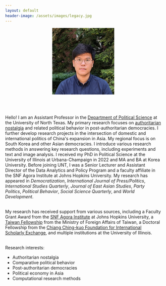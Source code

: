 ```yaml
---
layout: default
header-image: /assets/images/legacy.jpg
---
```

<p align="center">
  <img width="200" src="/assets/img/avatar.jpg">
</p>
<br><br />

Hello! I am an Assistant Professor in the [Department of Political Science](https://politicalscience.unt.edu) at the University of North Texas. My primary research focuses on [authoritarian nostalgia](http://sanghoonkimleffingwell.org/bookproject/) and related political behavior in post-authoritarian democracies. I further develop research projects in the intersection of domestic and international politics of China's expansion in Asia. My regional focus is on South Korea and other Asian democracies. I introduce various research methods in answering key research questions, including experiments and text and image analysis. I received my PhD in Political Science at the University of Illinois at Urbana-Champaign in 2022 and MA and BA at Korea University. Before joining UNT, I was a Senior Lecturer and Assistant Director of the Data Analytics and Policy Program and a faculty affiliate in the SNF Agora Institute at Johns Hopkins University. My research has appeared in *Democratization*, _International Journal of Press/Politics_, _International Studies Quarterly_, *Journal of East Asian Studies*, *Party Politics*, *Political Behavior*, *Social Science Quarterly*, and *World Development*.
<br><br />
 
My research has received support from various sources, including a Faculty Grant Award from the [SNF Agora Institute](https://snfagora.jhu.edu) at Johns Hopkins University, a [Taiwan Fellowship](https://taiwanfellowship.ncl.edu.tw/eng/index.aspx) from the Ministry of Foreign Affairs of Taiwan, a Doctoral Fellowship from the [Chiang Ching-kuo Foundation for International Scholarly Exchange](http://www.cckf.org/en/), and multiple institutions at the University of Illinois. 
<br><br />

Research interests:
  - Authoritarian nostalgia
  - Comparative political behavior
  - Post-authoritarian democracies
  - Political economy in Asia
  - Computational research methods
